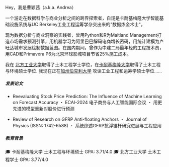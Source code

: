 Hey，我是曹颖茜（a.k.a. Andrea）

一个游走在数据科学与商业分析之间的跨界探索者，自诩是卡耐基梅隆大学智能基础设施系统与UC Berkeley工业工程运筹学杂交出来的"数据炼金术士"。

现为数据分析与商业洞察的实践者，曾用Python和R为Maitland Management打造市场需求预测引擎，用机器学习为阿里巴巴解码电商增长密码，用统计建模为卢旺达城市发展绘制数据蓝图。在国内期间，曾作为中建二局最年轻的工程技术员，用CAD和Primavera P6为北京环球影城项目节省25%施工成本。

我在 [北方工业大学](https://www.ncut.edu.cn)取得了土木工程学士学位，在[卡耐基梅隆大学](https://www.cmu.edu)取得了土木工程与环境硕士学位.
我现在正在[加州伯克利大学](https://www.berkeley.edu) 攻读工业工程和运筹学硕士学位......


##### 发表论文

- Reevaluating Stock Price Prediction: The Influence of Machine Learning on Forecast Accuracy
・ ECAI-2024 电子商务与人工智能国际会议
・ 用更先进的模型重新对股价进行预测

- Review of Research on GFRP Anti-floating Anchors
・ Journal of Physics (ISSN: 1742-6588)
・ 系统综述GFRP抗浮锚杆研究进展与工程应用

##### 教育背景
🎓 卡耐基梅隆大学 土木工程与环境硕士 GPA: 3.71/4.0
🎓 北方工业大学 土木工程学士 GPA: 3.77/4.0
